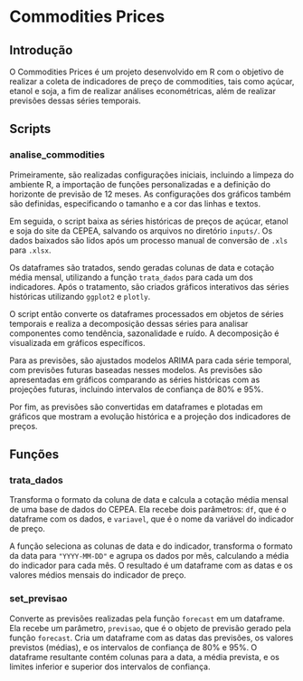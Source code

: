 # Commodities Prices

## Introdução

O Commodities Prices é um projeto desenvolvido em R com o objetivo de realizar a coleta de indicadores de preço de commodities, tais como açúcar, etanol e soja, a fim de realizar análises econométricas, além de realizar previsões dessas séries temporais.

## Scripts

### analise_commodities

Primeiramente, são realizadas configurações iniciais, incluindo a limpeza do ambiente R, a importação de funções personalizadas e a definição do horizonte de previsão de 12 meses. As configurações dos gráficos também são definidas, especificando o tamanho e a cor das linhas e textos.

Em seguida, o script baixa as séries históricas de preços de açúcar, etanol e soja do site da CEPEA, salvando os arquivos no diretório `inputs/`. Os dados baixados são lidos após um processo manual de conversão de `.xls` para `.xlsx`.

Os dataframes são tratados, sendo geradas colunas de data e cotação média mensal, utilizando a função `trata_dados` para cada um dos indicadores. Após o tratamento, são criados gráficos interativos das séries históricas utilizando `ggplot2` e `plotly`.

O script então converte os dataframes processados em objetos de séries temporais e realiza a decomposição dessas séries para analisar componentes como tendência, sazonalidade e ruído. A decomposição é visualizada em gráficos específicos.

Para as previsões, são ajustados modelos ARIMA para cada série temporal, com previsões futuras baseadas nesses modelos. As previsões são apresentadas em gráficos comparando as séries históricas com as projeções futuras, incluindo intervalos de confiança de 80% e 95%.

Por fim, as previsões são convertidas em dataframes e plotadas em gráficos que mostram a evolução histórica e a projeção dos indicadores de preços.

## Funções

### trata_dados

Transforma o formato da coluna de data e calcula a cotação média mensal de uma base de dados do CEPEA. Ela recebe dois parâmetros: `df`, que é o dataframe com os dados, e `variavel`, que é o nome da variável do indicador de preço.

A função seleciona as colunas de data e do indicador, transforma o formato da data para `"YYYY-MM-DD"` e agrupa os dados por mês, calculando a média do indicador para cada mês. O resultado é um dataframe com as datas e os valores médios mensais do indicador de preço.

### set_previsao

Converte as previsões realizadas pela função `forecast` em um dataframe. Ela recebe um parâmetro, `previsao`, que é o objeto de previsão gerado pela função `forecast`. Cria um dataframe com as datas das previsões, os valores previstos (médias), e os intervalos de confiança de 80% e 95%. O dataframe resultante contém colunas para a data, a média prevista, e os limites inferior e superior dos intervalos de confiança.
